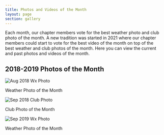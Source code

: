 ```yaml
---
title: Photos and Videos of the Month
layout: page
section: gallery
---
```


Each month, our chapter members vote for the best weather photo and club photo of the month. A new tradition was started in 2021 where our chapter members could start to vote for the best video of the month on top of the best weather and club photos of the month. Here you can view the current and past photos and videos of the month.

<section class="photo-section">
    <div class="container">
        <h2>2018-2019 Photos of the Month</h2>
        <div class="row">
            <!-- August Photos -->
            <div class="col-sm-6">
                <!-- Center the photo within the column -->
                <div class="text-center">
                    <!-- Your photo for August -->
                    <img src="{{ site.baseurl }}/uploads/PHOTM/2018-2019/Aug_2018_Wx.jpg?raw=true" alt="Aug 2018 Wx Photo">
                    <p>Weather Photo of the Month</p>
                </div>
            </div>
            <!-- September Photos -->
            <div class="col-sm-6">
                <!-- Two photos for September -->
                <div class="row">
                    <div class="col-sm-6">
                        <!-- Your photo for September -->
                        <img src="{{ site.baseurl }}/uploads/PHOTM/2018-2019/Sep_2018_Club.jpg?raw=true" alt="Sep 2018 Club Photo">
                        <p>Club Photo of the Month</p>
                    </div>
                    <div class="col-sm-6">
                        <!-- Your photo for September -->
                        <img src="{{ site.baseurl }}/uploads/PHOTM/2018-2019/Sep_2018_Wx.jpeg?raw=true" alt="Sep 2019 Wx Photo">
                        <p>Weather Photo of the Month</p>
                    </div>
                </div>
            </div>
        </div>
        <!-- Repeat for subsequent months -->
    </div>
</section>

